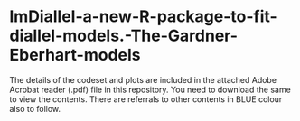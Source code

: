 # lmDiallel-a-new-R-package-to-fit-diallel-models.-The-Gardner-Eberhart-models

The details of the codeset and plots are included in the attached Adobe Acrobat reader (.pdf) file in this repository. 
You need to download the same to view the contents. There are referrals to other contents in BLUE colour also to follow.
